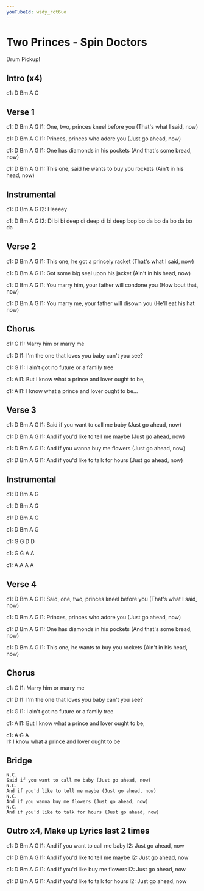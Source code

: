 ```yaml
---
youTubeId: wsdy_rct6uo
---
```


# Two Princes - Spin Doctors

Drum Pickup!

## Intro (x4)

c1: D Bm A G

## Verse 1

c1: D         Bm            A                  G
l1: One, two, princes kneel before you (That's what I said, now)

c1: D        Bm          A               G
l1: Princes, princes who adore you (Just go ahead, now)

c1: D       Bm              A            G
l1: One has diamonds in his pockets (And that's some bread, now)

c1: D                 Bm               A              G
l1: This one, said he wants to buy you rockets (Ain't in his head, now)

## Instrumental

c1: D Bm A G
l2: Heeeey

c1:          D            Bm                A           G
l2: Di bi bi deep di deep di bi deep bop bo da bo da bo da bo da

## Verse 2

c1: D            Bm             A              G
l1: This one, he got a princely racket (That's what I said, now)

c1: D            Bm            A             G
l1: Got some big seal upon his jacket (Ain't in his head, now)

c1:     D          Bm               A            G
l1: You marry him, your father will condone you (How bout that, now)

c1:     D         Bm               A                 G
l1: You marry me, your father will disown you (He'll eat his hat now)

## Chorus

c1: G
l1: Marry him or marry me

c1: D
l1: I'm the one that loves you baby can't you see?

c1:         G
l1: I ain't got no future or a family tree 

c1:     A
l1: But I know what a prince and lover ought to be,

c1: A
l1: I know what a prince and lover ought to be...

## Verse 3

c1:      D      Bm              A          G
l1: Said if you want to call me baby (Just go ahead, now)

c1:     D        Bm              A           G
l1: And if you'd like to tell me maybe (Just go ahead, now)

c1:     D      Bm           A             G
l1: And if you wanna buy me flowers (Just go ahead, now)

c1:     D        Bm               A           G
l1: And if you'd like to talk for hours (Just go ahead, now)

## Instrumental

c1: D Bm A G

c1: D Bm A G

c1: D Bm A G

c1: D Bm A G

c1: G G D D 

c1: G G A A 

c1: A A A A

## Verse 4

c1:       D         Bm            A                  G
l1: Said, one, two, princes kneel before you (That's what I said, now)

c1: D        Bm          A               G
l1: Princes, princes who adore you (Just go ahead, now)

c1: D       Bm              A            G
l1: One has diamonds in his pockets (And that's some bread, now)

c1: D            Bm               A              G
l1: This one, he wants to buy you rockets (Ain't in his head, now)

## Chorus

c1: G
l1: Marry him or marry me

c1: D
l1: I'm the one that loves you baby can't you see?

c1:         G
l1: I ain't got no future or a family tree 

c1:     A
l1: But I know what a prince and lover ought to be,

c1: A                                          G A   
l1: I know what a prince and lover ought to be

## Bridge

```
N.C.
Said if you want to call me baby (Just go ahead, now)
N.C.
And if you'd like to tell me maybe (Just go ahead, now)
N.C.
And if you wanna buy me flowers (Just go ahead, now)
N.C.
And if you'd like to talk for hours (Just go ahead, now)
```

## Outro x4, Make up Lyrics last 2 times

c1:     D      Bm              A         G
l1: And if you want to call me baby 
l2:                                 Just go ahead, now

c1: D            Bm              A          G
l1: And if you'd like to tell me maybe 
l2:                                    Just go ahead, now

c1:     D        Bm          A            G
l1: And if you'd like buy me flowers
l2:                                  Just go ahead, now

c1: D            Bm               A          G
l1: And if you'd like to talk for hours
l2:                                     Just go ahead, now